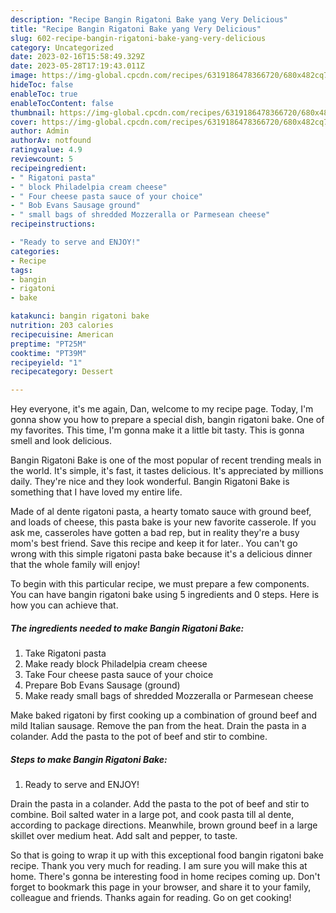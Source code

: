 ```yaml
---
description: "Recipe Bangin Rigatoni Bake yang Very Delicious"
title: "Recipe Bangin Rigatoni Bake yang Very Delicious"
slug: 602-recipe-bangin-rigatoni-bake-yang-very-delicious
category: Uncategorized
date: 2023-02-16T15:58:49.329Z
date: 2023-05-28T17:19:43.011Z
image: https://img-global.cpcdn.com/recipes/6319186478366720/680x482cq70/bangin-rigatoni-bake-recipe-main-photo.jpg
hideToc: false
enableToc: true
enableTocContent: false
thumbnail: https://img-global.cpcdn.com/recipes/6319186478366720/680x482cq70/bangin-rigatoni-bake-recipe-main-photo.jpg
cover: https://img-global.cpcdn.com/recipes/6319186478366720/680x482cq70/bangin-rigatoni-bake-recipe-main-photo.jpg
author: Admin
authorAv: notfound
ratingvalue: 4.9
reviewcount: 5
recipeingredient:
- " Rigatoni pasta"
- " block Philadelpia cream cheese"
- " Four cheese pasta sauce of your choice"
- " Bob Evans Sausage ground"
- " small bags of shredded Mozzeralla or Parmesean cheese"
recipeinstructions:

- "Ready to serve and ENJOY!"
categories:
- Recipe
tags:
- bangin
- rigatoni
- bake

katakunci: bangin rigatoni bake 
nutrition: 203 calories
recipecuisine: American
preptime: "PT25M"
cooktime: "PT39M"
recipeyield: "1"
recipecategory: Dessert

---
```



Hey everyone, it's me again, Dan, welcome to my recipe page. Today, I'm gonna show you how to prepare a special dish, bangin rigatoni bake. One of my favorites. This time, I'm gonna make it a little bit tasty. This is gonna smell and look delicious.

Bangin Rigatoni Bake is one of the most popular of recent trending meals in the world. It's simple, it's fast, it tastes delicious. It's appreciated by millions daily. They're nice and they look wonderful. Bangin Rigatoni Bake is something that I have loved my entire life.

Made of al dente rigatoni pasta, a hearty tomato sauce with ground beef, and loads of cheese, this pasta bake is your new favorite casserole. If you ask me, casseroles have gotten a bad rep, but in reality they&#39;re a busy mom&#39;s best friend. Save this recipe and keep it for later.. You can&#39;t go wrong with this simple rigatoni pasta bake because it&#39;s a delicious dinner that the whole family will enjoy!


To begin with this particular recipe, we must prepare a few components. You can have bangin rigatoni bake using 5 ingredients and 0 steps. Here is how you can achieve that.

<!--inarticleads1-->

##### The ingredients needed to make Bangin Rigatoni Bake:

1. Take  Rigatoni pasta
1. Make ready  block Philadelpia cream cheese
1. Take  Four cheese pasta sauce of your choice
1. Prepare  Bob Evans Sausage (ground)
1. Make ready  small bags of shredded Mozzeralla or Parmesean cheese


Make baked rigatoni by first cooking up a combination of ground beef and mild Italian sausage. Remove the pan from the heat. Drain the pasta in a colander. Add the pasta to the pot of beef and stir to combine. 

<!--inarticleads2-->

##### Steps to make Bangin Rigatoni Bake:


1. Ready to serve and ENJOY!

Drain the pasta in a colander. Add the pasta to the pot of beef and stir to combine. Boil salted water in a large pot, and cook pasta till al dente, according to package directions. Meanwhile, brown ground beef in a large skillet over medium heat. Add salt and pepper, to taste. 

So that is going to wrap it up with this exceptional food bangin rigatoni bake recipe. Thank you very much for reading. I am sure you will make this at home. There's gonna be interesting food in home recipes coming up. Don't forget to bookmark this page in your browser, and share it to your family, colleague and friends. Thanks again for reading. Go on get cooking!
